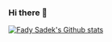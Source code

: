### Hi there 👋

[![Fady Sadek's Github stats](https://github-readme-stats.vercel.app/api?username=fadysamirsadek)](https://github.com/anuraghazra/github-readme-stats)

<!--
**FadySamirSadek/fadysamirsadek** is a ✨ _special_ ✨ repository because its `README.md` (this file) appears on your GitHub profile.

Here are some ideas to get you started:

- 🔭 I’m currently working on ...
- 🌱 I’m currently learning ...
- 👯 I’m looking to collaborate on ...
- 🤔 I’m looking for help with ...
- 💬 Ask me about ...
- 📫 How to reach me: ...
- 😄 Pronouns: ...
- ⚡ Fun fact: ...
-->
